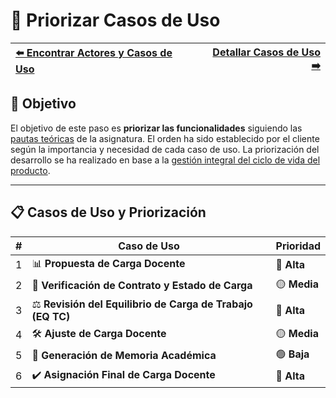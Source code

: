 # 📝 Priorizar Casos de Uso

| [⬅️ Encontrar Actores y Casos de Uso](ActoresCasosDeUso.md) | [Detallar Casos de Uso ➡️](DetallarCasosDeUso.md) |
|:--|--:|

## 🎯 **Objetivo**

El objetivo de este paso es **priorizar las funcionalidades** siguiendo las [pautas teóricas](https://github.com/mmasias/IdSw1/blob/main/temario/contenidos/CdU.PCdU.md#c%C3%B3mo) de la asignatura.
El orden ha sido establecido por el cliente según la importancia y necesidad de cada caso de uso. La priorización del desarrollo se ha realizado en base a la [gestión integral del ciclo de vida del producto](endesarrollo).

---

## 📋 **Casos de Uso y Priorización**

| **#** | **Caso de Uso**                                            | **Prioridad** |  
|-------|------------------------------------------------------------|---------------|  
| 1     | 📊 **Propuesta de Carga Docente**                          | 🔴 **Alta**   |  
| 2     | 📜 **Verificación de Contrato y Estado de Carga**          | 🟡 **Media**  |  
| 3     | ⚖️ **Revisión del Equilibrio de Carga de Trabajo (EQ TC)** | 🔴 **Alta**   |  
| 4     | 🛠️ **Ajuste de Carga Docente**                             | 🟡 **Media**  |  
| 5     | 📑 **Generación de Memoria Académica**                     | 🟢 **Baja**   |  
| 6     | ✔️ **Asignación Final de Carga Docente**                   | 🔴 **Alta**   |  
